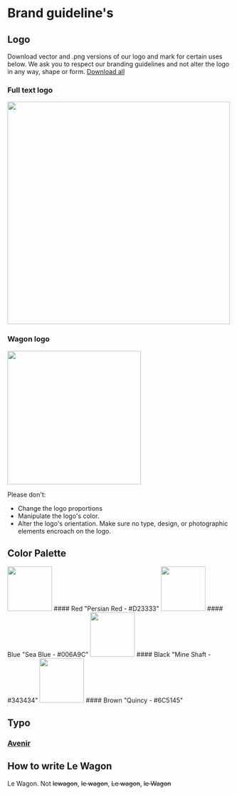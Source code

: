 # Brand guideline's

## Logo

Download vector and .png versions of our logo and mark for certain uses below. We ask you to respect our branding guidelines and not alter the logo in any way, shape or form. [Download all](https://github.com/lewagon/design/raw/master/guidelines/brand/assets_pack.zip)

### Full text logo
<img src='https://raw.githubusercontent.com/lewagon/design/master/guidelines/brand/assets_pack/pixels/le-wagon-logo-horizontal-red.jpg' width='500' >

### Wagon logo
<img src='https://raw.githubusercontent.com/lewagon/design/master/guidelines/brand/assets_pack/pixels/le-wagon-logo-red-940.jpg' width='300' >


Please don't:
- Change the logo proportions
- Manipulate the logo's color.
- Alter the logo's orientation. Make sure no type, design, or photographic elements encroach on the logo.

## Color Palette

<img src="https://raw.githubusercontent.com/lewagon/design/master/guidelines/brand/colors/persian-red.jpg" width="100">
#### Red
"Persian Red - #D23333"

<img src="https://raw.githubusercontent.com/lewagon/design/master/guidelines/brand/colors/sea-blue.jpg" width="100">
#### Blue
"Sea Blue - #006A9C"

<img src='https://raw.githubusercontent.com/lewagon/design/master/guidelines/brand/colors/mine-shaft.jpg' width="100" >
#### Black
"Mine Shaft - #343434"

<img src='https://github.com/lewagon/design/raw/master/guidelines/brand/colors/quincy.jpg' width="100" >
#### Brown
"Quincy - #6C5145"

## Typo

### [Avenir](https://www.myfonts.com/fonts/linotype/avenir/)

## How to write Le Wagon

Le Wagon. Not ~~lewagon~~, ~~le wagon~~, ~~Le wagon~~, ~~le Wagon~~


